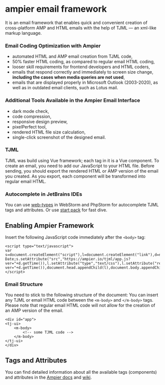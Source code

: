 # ampier email framework
It is an email framework that enables quick and convenient creation of cross-platform AMP and HTML emails with the help of TJML — an xml-like markup language.

### Email Coding Optimization with Ampier
* automated HTML and AMP email creation from TJML code,
* 50% faster HTML coding, as compared to regular email HTML coding,
* looser skill requirements for frontend developers and HTML coders,
* emails that respond correctly and immediately to screen size change, **including the cases when media queries are not used**,
* emails that are displayed properly in Microsoft Outlook (2003-2020), as well as in outdated email clients, such as Lotus mail.
 
### Additional Tools Available in the Ampier Email Interface
* dark mode check,
* code compression,
* responsive design preview,
* pixelPerfect tool,
* rendered HTML file size calculation,
* single-click screenshot of the designed email.

### TJML
TJML was build using Vue framework; each tag in it is a Vue component. To create an email, you need to add our JavaScript to your HTML file. Before sending, you should export the rendered HTML or AMP version of the email you created. As you export, each component will be transformed into regular email HTML.

### Autocomplete in JetBrains IDEs
You can use <a href="https://ampier.io/tjml/web-types.json">web-types</a> in WebStorm and PhpStorm for autocomplete TJML tags and attributes.
Or use <a href="https://ampier.io/tjml/startpack.zip">start pack</a> for fast dive.

## Enabling Ampier Framework
Insert the following JavaScript code immediately after the `<body>` tag:
```
<script type="text/javascript">
var s=document.createElement("script"),l=document.createElement("link"),d=new Date;s.setAttribute("src","https://ampier.io/tjml/app.js?ver="+d.getTime()),l.setAttribute("type","text/css"),l.setAttribute("rel","stylesheet"),l.setAttribute("href","https://ampier.io/tjml/app.css?ver="+d.getTime()),document.head.appendChild(l),document.body.appendChild(s); 
</script>
```

### Email Structure
You need to stick to the following structure of the document:
You can insert any TJML or email HTML code between the `<m-body>` and  `</m-body>`  tags. 
Please note that regular email HTML code will not allow for the creation of an AMP version of the email.
```
<div id="app">
<tj-ui>
    <m-body>
        <!-- some TJML code -->
    </m-body>
</tj-ui>
</div>
```
## Tags and Attributes
You can find detailed information about all the available tags (components) and attributes in the <a href="https://docs.ampier.io/framework/">Ampier docs</a> and <a href="https://github.com/ampier-io/ampier-framework/wiki">wiki</a>. 